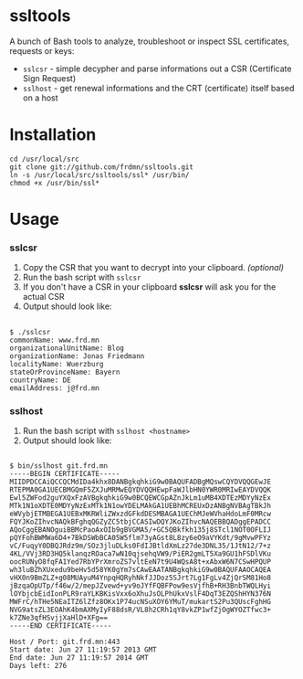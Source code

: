 ssltools 
========

A bunch of Bash tools to analyze, troubleshoot or inspect SSL certificates, requests or keys:

* `sslcsr` - simple decypher and parse informations out a CSR (Certificate Sign Request)
* `sslhost` - get renewal informations and the CRT (certificate) itself based on a host

# Installation

    cd /usr/local/src
    git clone git://github.com/frdmn/ssltools.git
    ln -s /usr/local/src/ssltools/ssl* /usr/bin/
    chmod +x /usr/bin/ssl* 

# Usage

### sslcsr

1. Copy the CSR that you want to decrypt into your clipboard. _(optional)_
1. Run the bash script with `sslcsr`
1. If you don't have a CSR in your clipboard __sslcsr__ will ask you for the actual CSR
1. Output should look like:
  
##

    $ ./sslcsr  
    commonName: www.frd.mn  
    organizationalUnitName: Blog  
    organizationName: Jonas Friedmann  
    localityName: Wuerzburg  
    stateOrProvinceName: Bayern  
    countryName: DE  
    emailAddress: j@frd.mn  

### sslhost

1. Run the bash script with `sslhost <hostname>`
1. Output should look like:

##

    $ bin/sslhost git.frd.mn
    -----BEGIN CERTIFICATE-----
    MIIDPDCCAiQCCQCMdIDa4khx8DANBgkqhkiG9w0BAQUFADBgMQswCQYDVQQGEwJE
    RTEPMA0GA1UECBMGQmF5ZXJuMRMwEQYDVQQHEwpFaWJlbHN0YWR0MRIwEAYDVQQK
    Ewl5ZWFod2guYXQxFzAVBgkqhkiG9w0BCQEWCGpAZnJkLm1uMB4XDTEzMDYyNzEx
    MTk1N1oXDTE0MDYyNzExMTk1N1owYDELMAkGA1UEBhMCREUxDzANBgNVBAgTBkJh
    eWVybjETMBEGA1UEBxMKRWliZWxzdGFkdDESMBAGA1UEChMJeWVhaHdoLmF0MRcw
    FQYJKoZIhvcNAQkBFghqQGZyZC5tbjCCASIwDQYJKoZIhvcNAQEBBQADggEPADCC
    AQoCggEBANOguiBBMcPaoAxOIb9gBVGMA5/+GC5QBkfkh135j8STcl1NOT0OFLIJ
    pQYFohBWMWa6D4+7BkDSWbBCA05W5flm73yAGst8L8zy6eO9aVYKdt/9gMvwPFYz
    vC/FuqyY0DBQJRdz9m/SOz3jluDLks0FdIJBtldXmLz27de3DNL35/1JtN12/7+z
    4KL/VVj3RD3HQ5klanqzROaca7wN10qjsehqVW9/PiER2gmLT5Xa9GU1hFSDlVKu
    oocRUNyO8fqFA1Yed7RbYPrXmroZS7vltEeN7t9U4WQsA8t+xAbxW6N7CSwHPQUP
    wh3luBZhXUxedu9beHv5d58YK0gYm7sCAwEAATANBgkqhkiG9w0BAQUFAAOCAQEA
    vHX0n9BmZLZ+g08MUAyuM4YnpqHQRyhNkfJJDoz5SJrt7Lg1FgLv4ZjQrSM81Ho8
    jBzqaOpUTp/f46w/2/mepJZvewd+yv9oJYfFQBFPow9esVjfhB+RH3BnbTWQLHyi
    lOYbjcbEidIonPLR9raYLKBKisVxx6oXhuJsOLPhUkxVslF4DqT3EZQShHYN376N
    MWFrC/hTHe5NEaITZ6lZfz8OKx1P74ucNSuXOY6YMuT/mukartS2Pu3QUscFghHG
    NVG9atsZL3EOAhK4bmAXMyIyF88dsR/VL8h2CRh1qY8vkZP1wfZjOgWYOZTfwc3+
    k7ZNe3qfHSvjjXaHlD+XFg==
    -----END CERTIFICATE-----
    
    Host / Port: git.frd.mn:443
    Start date: Jun 27 11:19:57 2013 GMT
    End date: Jun 27 11:19:57 2014 GMT
    Days left: 276    

